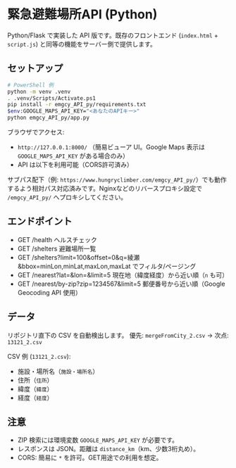 # 緊急避難場所API (Python)

Python/Flask で実装した API 版です。既存のフロントエンド (`index.html` + `script.js`) と同等の機能をサーバー側で提供します。

## セットアップ

```bash
# PowerShell 例
python -m venv .venv
. .venv/Scripts/Activate.ps1
pip install -r emgcy_API_py/requirements.txt
$env:GOOGLE_MAPS_API_KEY="<あなたのAPIキー>"
python emgcy_API_py/app.py
```

ブラウザでアクセス:
- `http://127.0.0.1:8000/` （簡易ビューア UI。Google Maps 表示は `GOOGLE_MAPS_API_KEY` がある場合のみ）
- API は以下を利用可能（CORS許可済み）

サブパス配下（例: `https://www.hungryclimber.com/emgcy_API_py/`）でも動作するよう相対パス対応済みです。Nginxなどのリバースプロキシ設定で `/emgcy_API_py/` へプロキシしてください。

## エンドポイント

- GET /health ヘルスチェック
- GET /shelters 避難場所一覧
- GET /shelters?limit=100&offset=0&q=綾瀬&bbox=minLon,minLat,maxLon,maxLat でフィルタ/ページング
- GET /nearest?lat=<lat>&lon=<lon>&limit=5 現在地（緯度経度）から近い順（`n` も可）
- GET /nearest/by-zip?zip=1234567&limit=5 郵便番号から近い順（Google Geocoding API 使用）

## データ

リポジトリ直下の CSV を自動検出します。
優先: `mergeFromCity_2.csv` → 次点: `13121_2.csv`

CSV 例 (`13121_2.csv`):
- 施設・場所名（`施設・場所名`）
- 住所（`住所`）
- 緯度（`緯度`）
- 経度（`経度`）

## 注意

- ZIP 検索には環境変数 `GOOGLE_MAPS_API_KEY` が必要です。
- レスポンスは JSON。距離は `distance_km`（km、少数3桁丸め）。
- CORS: 簡易に `*` を許可。GET用途での利用を想定。
